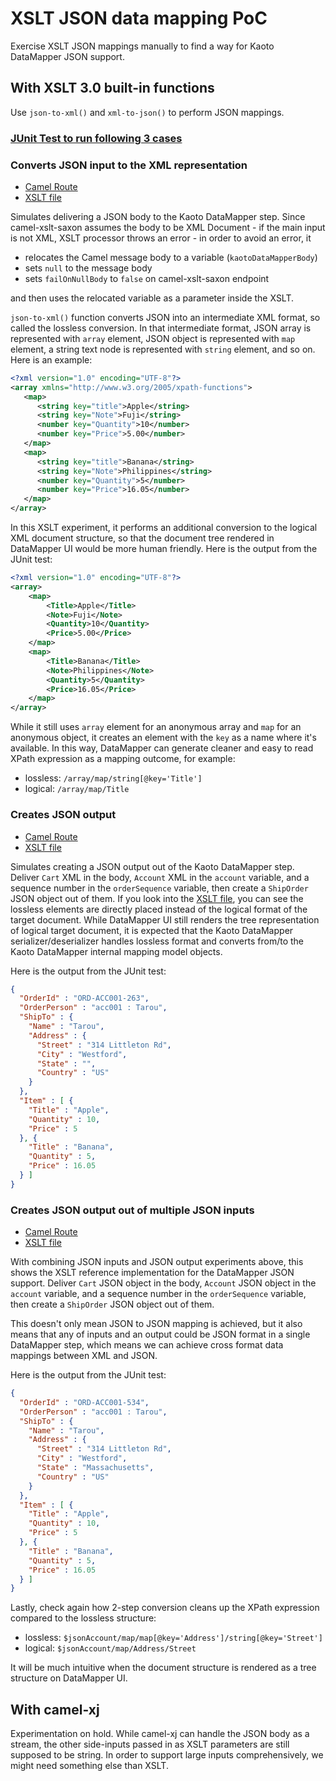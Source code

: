 # XSLT JSON data mapping PoC
Exercise XSLT JSON mappings manually to find a way for Kaoto DataMapper JSON support.

## With XSLT 3.0 built-in functions
Use `json-to-xml()` and `xml-to-json()` to perform JSON mappings.

### [JUnit Test to run following 3 cases](src/test/java/com/github/igarashitm/xsltjsonpoc/WithBuiltinTest.java)

### Converts JSON input to the XML representation
- [Camel Route](src/test/resources/01-with-builtin/01-01-source.yaml)
- [XSLT file](src/test/resources/01-with-builtin/01-01-source.xsl)

Simulates delivering a JSON body to the Kaoto DataMapper step. Since camel-xslt-saxon assumes the body
to be XML Document - if the main input is not XML, XSLT processor throws an error - in order to avoid
an error, it
- relocates the Camel message body to a variable (`kaotoDataMapperBody`)
- sets `null` to the message body
- sets `failOnNullBody` to `false` on camel-xslt-saxon endpoint

and then uses the relocated variable as a parameter inside the XSLT.

`json-to-xml()` function converts JSON into an intermediate XML format, so called the lossless conversion.
In that intermediate format, JSON array is represented with `array` element, JSON object is represented
with `map` element, a string text node is represented with `string` element, and so on. Here is an example:
```xml
<?xml version="1.0" encoding="UTF-8"?>
<array xmlns="http://www.w3.org/2005/xpath-functions">
   <map>
      <string key="title">Apple</string>
      <string key="Note">Fuji</string>
      <number key="Quantity">10</number>
      <number key="Price">5.00</number>
   </map>
   <map>
      <string key="title">Banana</string>
      <string key="Note">Philippines</string>
      <number key="Quantity">5</number>
      <number key="Price">16.05</number>
   </map>
</array>
```
In this XSLT experiment, it performs an additional conversion to the logical XML document structure, so that
the document tree rendered in DataMapper UI would be more human friendly. Here is the output from the JUnit test:
```xml
<?xml version="1.0" encoding="UTF-8"?>
<array>
    <map>
        <Title>Apple</Title>
        <Note>Fuji</Note>
        <Quantity>10</Quantity>
        <Price>5.00</Price>
    </map>
    <map>
        <Title>Banana</Title>
        <Note>Philippines</Note>
        <Quantity>5</Quantity>
        <Price>16.05</Price>
    </map>
</array>
```
While it still uses `array` element for an anonymous array and `map` for an anonymous object,
it creates an element with the `key` as a name where it's available. In this way,
DataMapper can generate cleaner and easy to read XPath expression as a mapping outcome, for example:
- lossless: `/array/map/string[@key='Title']`
- logical: `/array/map/Title`

### Creates JSON output
- [Camel Route](src/test/resources/01-with-builtin/01-02-target.yaml)
- [XSLT file](src/test/resources/01-with-builtin/01-02-target.xsl)

Simulates creating a JSON output out of the Kaoto DataMapper step. Deliver `Cart` XML in the body,
`Account` XML in the `account` variable, and a sequence number in the `orderSequence` variable,
then create a `ShipOrder` JSON object out of them.
If you look into the 
[XSLT file](src/test/resources/01-with-builtin/01-02-target.xsl), you can see the lossless
elements are directly placed instead of the logical format of the target document. While DataMapper
UI still renders the tree representation of logical target document, it is expected that the
Kaoto DataMapper serializer/deserializer handles lossless format and converts from/to the
Kaoto DataMapper internal mapping model objects.

Here is the output from the JUnit test:
```json
{
  "OrderId" : "ORD-ACC001-263",
  "OrderPerson" : "acc001 : Tarou",
  "ShipTo" : {
    "Name" : "Tarou",
    "Address" : {
      "Street" : "314 Littleton Rd",
      "City" : "Westford",
      "State" : "",
      "Country" : "US"
    }
  },
  "Item" : [ {
    "Title" : "Apple",
    "Quantity" : 10,
    "Price" : 5
  }, {
    "Title" : "Banana",
    "Quantity" : 5,
    "Price" : 16.05
  } ]
}
```
### Creates JSON output out of multiple JSON inputs
- [Camel Route](src/test/resources/01-with-builtin/01-03-full.yaml)
- [XSLT file](src/test/resources/01-with-builtin/01-03-full.xsl)

With combining JSON inputs and JSON output experiments above, this shows the XSLT reference implementation
for the DataMapper JSON support. Deliver `Cart` JSON object in the body, `Account` JSON object
in the `account` variable, and a sequence number in the `orderSequence` variable, then create
a `ShipOrder` JSON object out of them.

This doesn't only mean JSON to JSON mapping is achieved, but it also means that any of inputs and
an output could be JSON format in a single DataMapper step, which means we can achieve cross
format data mappings between XML and JSON.

Here is the output from the JUnit test:
```json
{
  "OrderId" : "ORD-ACC001-534",
  "OrderPerson" : "acc001 : Tarou",
  "ShipTo" : {
    "Name" : "Tarou",
    "Address" : {
      "Street" : "314 Littleton Rd",
      "City" : "Westford",
      "State" : "Massachusetts",
      "Country" : "US"
    }
  },
  "Item" : [ {
    "Title" : "Apple",
    "Quantity" : 10,
    "Price" : 5
  }, {
    "Title" : "Banana",
    "Quantity" : 5,
    "Price" : 16.05
  } ]
}
```
Lastly, check again how 2-step conversion cleans up the XPath expression compared to the lossless structure: 
- lossless: `$jsonAccount/map/map[@key='Address']/string[@key='Street']`
- logical: `$jsonAccount/map/Address/Street`

It will be much intuitive when the document structure is rendered as a tree structure on DataMapper UI.

## With camel-xj
Experimentation on hold. While camel-xj can handle the JSON body as a stream, the other side-inputs
passed in as XSLT parameters are still supposed to be string. In order to support large
inputs comprehensively, we might need something else than XSLT.
